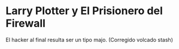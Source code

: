 # Larry Plotter y El Prisionero del Firewall

El hacker al final resulta ser un tipo majo.
(Corregido volcado stash)